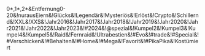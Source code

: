 0*,1*,2*&Entfernung0-20&!nurausEiern&!Glücks&!Legendär&!Mysteriös&!Erlöst&!Crypto&!Schillernd&!XXL&!XXS&!Jahr2016&!Jahr2017&!Jahr2018&!Jahr2019&!Jahr2020&!Jahr2021&!Jahr2022&!Jahr2023&!#2024&!@spezial&!Kumpel2&!Kumpel3&!Kumpel4&!Kumpel5&!Raid&!Fernraid&!Ultrabestien&!#Evo&!#trade&!#Special&!#Verschicken&!#Behalten&!#Home&!#Mega&!Favorit&!#PikaPika&!Kostümiert
